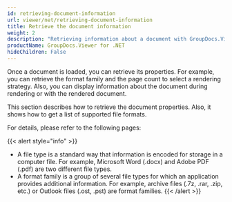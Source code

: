 ```yaml
---
id: retrieving-document-information
url: viewer/net/retrieving-document-information
title: Retrieve the document information
weight: 2
description: "Retrieving information about a document with GroupDocs.Viewer for .NET"
productName: GroupDocs.Viewer for .NET
hideChildren: False
---
```

Once a document is loaded, you can retrieve its properties. For example, you can retrieve the format family and the page count to select a rendering strategy. Also, you can display information about the document during rendering or with the rendered document.

This section describes how to retrieve the document properties. Also, it shows how to get a list of supported file formats.

For details, please refer to the following pages:

{{< alert style="info" >}}
* A file type is a standard way that information is encoded for storage in a computer file. For example, Microsoft Word (.docx) and Adobe PDF (.pdf) are two different file types.
* A format family is a group of several file types for which an application provides additional information. For example, archive files (.7z, .rar, .zip, etc.) or Outlook files (.ost, .pst) are format families.
{{< /alert >}}
